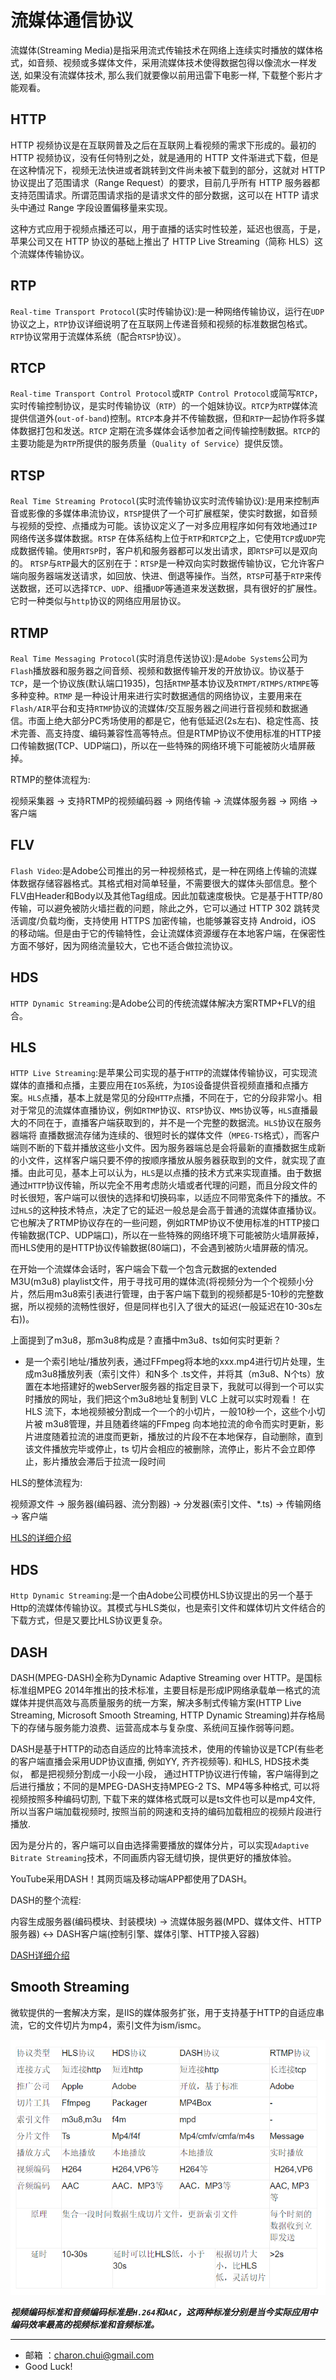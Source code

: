 流媒体通信协议
===

流媒体(Streaming Media)是指采用流式传输技术在网络上连续实时播放的媒体格式，如音频、视频或多媒体文件，采用流媒体技术使得数据包得以像流水一样发送, 如果没有流媒体技术, 那么我们就要像以前用迅雷下电影一样, 下载整个影片才能观看。   



HTTP
---



HTTP 视频协议是在互联网普及之后在互联网上看视频的需求下形成的。最初的 HTTP 视频协议，没有任何特别之处，就是通用的 HTTP  文件渐进式下载，但是在这种情况下，视频无法快进或者跳转到文件尚未被下载到的部分，这就对 HTTP 协议提出了范围请求（Range  Request）的要求，目前几乎所有 HTTP 服务器都支持范围请求。所谓范围请求指的是请求文件的部分数据，这可以在 HTTP 请求头中通过  Range 字段设置偏移量来实现。

这种方式应用于视频点播还可以，用于直播的话实时性较差，延迟也很高，于是，苹果公司又在 HTTP 协议的基础上推出了 HTTP Live Streaming（简称 HLS）这个流媒体传输协议。



RTP
---

`Real-time Transport Protocol`(实时传输协议):是一种网络传输协议，运行在`UDP` 协议之上，`RTP`协议详细说明了在互联网上传递音频和视频的标准数据包格式。`RTP`协议常用于流媒体系统（配合`RTSP`协议）。

RTCP
---
`Real-time Transport Control Protocol`或`RTP Control Protocol`或简写`RTCP`，实时传输控制协议，是实时传输协议（`RTP`）的一个姐妹协议。`RTCP`为`RTP`媒体流提供信道外(`out-of-band`)控制。`RTCP`本身并不传输数据，但和`RTP`一起协作将多媒体数据打包和发送。`RTCP` 定期在流多媒体会话参加者之间传输控制数据。`RTCP`的主要功能是为`RTP`所提供的服务质量（`Quality of Service`）提供反馈。

RTSP
---
`Real Time Streaming Protocol`(实时流传输协议实时流传输协议):是用来控制声音或影像的多媒体串流协议，`RTSP`提供了一个可扩展框架，使实时数据，如音频与视频的受控、点播成为可能。该协议定义了一对多应用程序如何有效地通过`IP`网络传送多媒体数据。`RTSP` 在体系结构上位于`RTP`和`RTCP`之上，它使用`TCP`或`UDP`完成数据传输。使用`RTSP`时，客户机和服务器都可以发出请求，即`RTSP`可以是双向的。
`RTSP`与`RTP`最大的区别在于：`RTSP`是一种双向实时数据传输协议，它允许客户端向服务器端发送请求，如回放、快进、倒退等操作。当然，`RTSP`可基于`RTP`来传送数据，还可以选择`TCP`、`UDP`、组播`UDP`等通道来发送数据，具有很好的扩展性。它时一种类似与`http`协议的网络应用层协议。

RTMP
---
`Real Time Messaging Protocol`(实时消息传送协议):是`Adobe Systems`公司为`Flash`播放器和服务器之间音频、视频和数据传输开发的开放协议。协议基于`TCP`，是一个协议族(默认端口1935)，包括`RTMP`基本协议及`RTMPT/RTMPS/RTMPE`等多种变种。`RTMP` 是一种设计用来进行实时数据通信的网络协议，主要用来在`Flash/AIR`平台和支持`RTMP`协议的流媒体/交互服务器之间进行音视频和数据通信。市面上绝大部分PC秀场使用的都是它，他有低延迟(2s左右)、稳定性高、技术完善、高支持度、编码兼容性高等特点。但是RTMP协议不使用标准的HTTP接口传输数据(TCP、UDP端口)，所以在一些特殊的网络环境下可能被防火墙屏蔽掉。

RTMP的整体流程为:  

视频采集器 -> 支持RTMP的视频编码器 -> 网络传输  -> 流媒体服务器 -> 网络 -> 客户端


FLV
---
`Flash Video`:是Adobe公司推出的另一种视频格式，是一种在网络上传输的流媒体数据存储容器格式。其格式相对简单轻量，不需要很大的媒体头部信息。整个FLV由Header和Body以及其他Tag组成。因此加载速度极快。它是基于HTTP/80传输，可以避免被防火墙拦截的问题，除此之外，它可以通过 HTTP 302 跳转灵活调度/负载均衡，支持使用 HTTPS 加密传输，也能够兼容支持 Android，iOS 的移动端。但是由于它的传输特性，会让流媒体资源缓存在本地客户端，在保密性方面不够好，因为网络流量较大，它也不适合做拉流协议。

HDS
---
`HTTP Dynamic Streaming`:是Adobe公司的传统流媒体解决方案RTMP+FLV的组合。


HLS
---
`HTTP Live Streaming`:是苹果公司实现的基于`HTTP`的流媒体传输协议，可实现流媒体的直播和点播，主要应用在`IOS`系统，为`IOS`设备提供音视频直播和点播方案。`HLS`点播，基本上就是常见的分段`HTTP`点播，不同在于，它的分段非常小。相对于常见的流媒体直播协议，例如`RTMP`协议、`RTSP`协议、`MMS`协议等，`HLS`直播最大的不同在于，直播客户端获取到的，并不是一个完整的数据流。`HLS`协议在服务器端将
直播数据流存储为连续的、很短时长的媒体文件（`MPEG-TS`格式），而客户端则不断的下载并播放这些小文件。因为服务器端总是会将最新的直播数据生成新的小文件，这样客户端只要不停的按顺序播放从服务器获取到的文件，就实现了直播。由此可见，基本上可以认为，`HLS`是以点播的技术方式来实现直播。由于数据通过`HTTP`协议传输，所以完全不用考虑防火墙或者代理的问题，而且分段文件的时长很短，客户端可以很快的选择和切换码率，以适应不同带宽条件下的播放。不过`HLS`的这种技术特点，决定了它的延迟一般总是会高于普通的流媒体直播协议。它也解决了RTMP协议存在的一些问题，例如RTMP协议不使用标准的HTTP接口传输数据(TCP、UDP端口)，所以在一些特殊的网络环境下可能被防火墙屏蔽掉，而HLS使用的是HTTP协议传输数据(80端口)，不会遇到被防火墙屏蔽的情况。

在开始一个流媒体会话时，客户端会下载一个包含元数据的extended M3U(m3u8) playlist文件，用于寻找可用的媒体流(将视频分为一个个视频小分片，然后用m3u8索引表进行管理，由于客户端下载到的视频都是5-10秒的完整数据，所以视频的流畅性很好，但是同样也引入了很大的延迟(一般延迟在10-30s左右))。

上面提到了m3u8，那m3u8构成是？直播中m3u8、ts如何实时更新？      

- 是一个索引地址/播放列表，通过FFmpeg将本地的xxx.mp4进行切片处理，生成m3u8播放列表（索引文件）和N多个 .ts文件，并将其（m3u8、N个ts）放置在本地搭建好的webServer服务器的指定目录下，我就可以得到一个可以实时播放的网址，我们把这个m3u8地址复制到 VLC 上就可以实时观看！
在 HLS 流下，本地视频被分割成一个一个的小切片，一般10秒一个，这些个小切片被 m3u8管理，并且随着终端的FFmpeg 向本地拉流的命令而实时更新，影片进度随着拉流的进度而更新，播放过的片段不在本地保存，自动删除，直到该文件播放完毕或停止，ts 切片会相应的被删除，流停止，影片不会立即停止，影片播放会滞后于拉流一段时间

HLS的整体流程为:   

视频源文件 -> 服务器(编码器、流分割器) -> 分发器(索引文件、*.ts) -> 传输网络 -> 客户端

[HLS的详细介绍](https://github.com/CharonChui/AndroidNote/blob/master/VideoDevelopment/%E6%B5%81%E5%AA%92%E4%BD%93%E5%8D%8F%E8%AE%AE/HLS.md)

HDS
---
`Http Dynamic Streaming`:是一个由Adobe公司模仿HLS协议提出的另一个基于Http的流媒体传输协议。其模式与HLS类似，也是索引文件和媒体切片文件结合的下载方式，但是又要比HLS协议更复杂。

DASH
---

DASH(MPEG-DASH)全称为Dynamic Adaptive Streaming over HTTP。是国标标准组MPEG 2014年推出的技术标准，主要目标是形成IP网络承载单一格式的流媒体并提供高效与高质量服务的统一方案，解决多制式传输方案(HTTP Live Streaming, Microsoft Smooth Streaming, HTTP Dynamic Streaming)并存格局下的存储与服务能力浪费、运营高成本与复杂度、系统间互操作弱等问题。       

DASH是基于HTTP的动态自适应的比特率流技术，使用的传输协议是TCP(有些老的客户端直播会采用UDP协议直播, 例如YY, 齐齐视频等). 和HLS, HDS技术类似， 都是把视频分割成一小段一小段， 通过HTTP协议进行传输，客户端得到之后进行播放；不同的是MPEG-DASH支持MPEG-2 TS、MP4等多种格式, 可以将视频按照多种编码切割, 下载下来的媒体格式既可以是ts文件也可以是mp4文件, 所以当客户端加载视频时, 按照当前的网速和支持的编码加载相应的视频片段进行播放.          

因为是分片的，客户端可以自由选择需要播放的媒体分片，可以实现`Adaptive Bitrate Streaming`技术，不同画质内容无缝切换，提供更好的播放体验。        

YouTube采用DASH！其网页端及移动端APP都使用了DASH。

DASH的整个流程:        

内容生成服务器(编码模块、封装模块) -> 流媒体服务器(MPD、媒体文件、HTTP服务器) <-> DASH客户端(控制引擎、媒体引擎、HTTP接入容器)

[DASH详细介绍](https://github.com/CharonChui/AndroidNote/blob/master/VideoDevelopment/%E6%B5%81%E5%AA%92%E4%BD%93%E5%8D%8F%E8%AE%AE/DASH.md)


Smooth Streaming
---
微软提供的一套解决方案，是IIS的媒体服务扩张，用于支持基于HTTP的自适应串流，它的文件切片为mp4，索引文件为ism/ismc。

![](https://raw.githubusercontent.com/CharonChui/Pictures/master/dash_compare2.png)

***视频编码标准和音频编码标准是`H.264`和`AAC`，这两种标准分别是当今实际应用中编码效率最高的视频标准和音频标准。***



---

- 邮箱 ：charon.chui@gmail.com  
- Good Luck! 